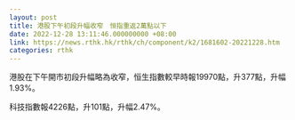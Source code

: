 ```yaml
---
layout: post
title: 港股下午初段升幅收窄　恒指重返2萬點以下
date: 2022-12-28 13:11:46.000000000 +08:00
link: https://news.rthk.hk/rthk/ch/component/k2/1681602-20221228.htm
categories: rthk
---
```


港股在下午開市初段升幅略為收窄，恒生指數較早時報19970點，升377點，升幅1.93%。

科技指數報4226點，升101點，升幅2.47%。
